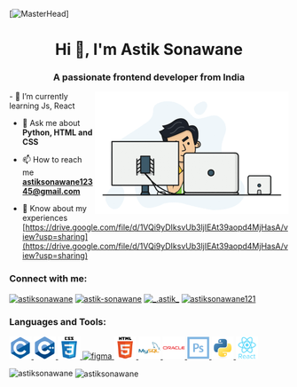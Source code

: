 [![MasterHead](https://raw.githubusercontent.com/LuciNyan/LuciNyan/output/github-contribution-grid-snake.svg#gh-light-mode-only)]
<h1 align="center">Hi 👋, I'm Astik Sonawane</h1>
<h3 align="center">A passionate frontend developer from India</h3>
<img align="right" alt="Coding" width="350" src="https://raw.githubusercontent.com/parth-27/parth-27/master/dev.gif">
- 🌱 I’m currently learning Js, React

- 💬 Ask me about **Python, HTML and CSS**

- 📫 How to reach me **astiksonawane12345@gmail.com**

- 📄 Know about my experiences [https://drive.google.com/file/d/1VQi9yDIksvUb3ljIEAt39aopd4MjHasA/view?usp=sharing](https://drive.google.com/file/d/1VQi9yDIksvUb3ljIEAt39aopd4MjHasA/view?usp=sharing)

<h3 align="left">Connect with me:</h3>
<p align="left">
<a href="https://twitter.com/astiksonawane" target="blank"><img align="center" src="https://raw.githubusercontent.com/rahuldkjain/github-profile-readme-generator/master/src/images/icons/Social/twitter.svg" alt="astiksonawane" height="30" width="40" /></a>
<a href="https://linkedin.com/in/astik-sonawane" target="blank"><img align="center" src="https://raw.githubusercontent.com/rahuldkjain/github-profile-readme-generator/master/src/images/icons/Social/linked-in-alt.svg" alt="astik-sonawane" height="30" width="40" /></a>
<a href="https://instagram.com/_.astik_" target="blank"><img align="center" src="https://raw.githubusercontent.com/rahuldkjain/github-profile-readme-generator/master/src/images/icons/Social/instagram.svg" alt="_.astik_" height="30" width="40" /></a>
<a href="https://www.hackerrank.com/astiksonawane121" target="blank"><img align="center" src="https://raw.githubusercontent.com/rahuldkjain/github-profile-readme-generator/master/src/images/icons/Social/hackerrank.svg" alt="astiksonawane121" height="30" width="40" /></a>
</p>

<h3 align="left">Languages and Tools:</h3>
<p align="left"> <a href="https://www.cprogramming.com/" target="_blank" rel="noreferrer"> <img src="https://raw.githubusercontent.com/devicons/devicon/master/icons/c/c-original.svg" alt="c" width="40" height="40"/> </a> <a href="https://www.w3schools.com/cpp/" target="_blank" rel="noreferrer"> <img src="https://raw.githubusercontent.com/devicons/devicon/master/icons/cplusplus/cplusplus-original.svg" alt="cplusplus" width="40" height="40"/> </a> <a href="https://www.w3schools.com/css/" target="_blank" rel="noreferrer"> <img src="https://raw.githubusercontent.com/devicons/devicon/master/icons/css3/css3-original-wordmark.svg" alt="css3" width="40" height="40"/> </a> <a href="https://www.figma.com/" target="_blank" rel="noreferrer"> <img src="https://www.vectorlogo.zone/logos/figma/figma-icon.svg" alt="figma" width="40" height="40"/> </a> <a href="https://www.w3.org/html/" target="_blank" rel="noreferrer"> <img src="https://raw.githubusercontent.com/devicons/devicon/master/icons/html5/html5-original-wordmark.svg" alt="html5" width="40" height="40"/> </a> <a href="https://www.mysql.com/" target="_blank" rel="noreferrer"> <img src="https://raw.githubusercontent.com/devicons/devicon/master/icons/mysql/mysql-original-wordmark.svg" alt="mysql" width="40" height="40"/> </a> <a href="https://www.oracle.com/" target="_blank" rel="noreferrer"> <img src="https://raw.githubusercontent.com/devicons/devicon/master/icons/oracle/oracle-original.svg" alt="oracle" width="40" height="40"/> </a> <a href="https://www.photoshop.com/en" target="_blank" rel="noreferrer"> <img src="https://raw.githubusercontent.com/devicons/devicon/master/icons/photoshop/photoshop-line.svg" alt="photoshop" width="40" height="40"/> </a> <a href="https://www.python.org" target="_blank" rel="noreferrer"> <img src="https://raw.githubusercontent.com/devicons/devicon/master/icons/python/python-original.svg" alt="python" width="40" height="40"/> </a> <a href="https://reactjs.org/" target="_blank" rel="noreferrer"> <img src="https://raw.githubusercontent.com/devicons/devicon/master/icons/react/react-original-wordmark.svg" alt="react" width="40" height="40"/> </a> </p>

<p><img align="left" src="https://github-readme-stats.vercel.app/api/top-langs?username=astiksonawane&show_icons=true&locale=en&layout=compact" alt="astiksonawane" /></p>

<p>&nbsp;<img align="center" src="https://github-readme-stats.vercel.app/api?username=astiksonawane&show_icons=true&locale=en" alt="astiksonawane" /></p>
